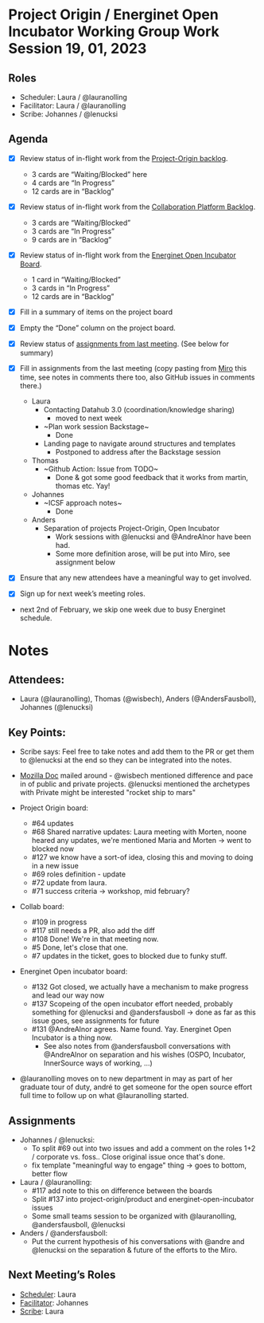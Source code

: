 # Project Origin / Energinet Open Incubator Working Group Work Session 19, 01, 2023

## Roles
- Scheduler: Laura / @lauranolling
- Facilitator: Laura / @lauranolling
- Scribe: Johannes / @lenucksi

## Agenda

- [x] Review status of in-flight work from the [Project-Origin backlog](https://github.com/orgs/project-origin/projects/6/views/1).
  - 3 cards are “Waiting/Blocked” here 
  - 4 cards are “In Progress” 
  - 12 cards are in “Backlog” 
- [x] Review status of in-flight work from the [Collaboration Platform Backlog](https://github.com/orgs/project-origin/projects/2/views/1).
  - 3 cards are “Waiting/Blocked”
  - 3 cards are “In Progress”
  - 9 cards are in “Backlog” 
- [x] Review status of in-flight work from the [Energinet Open Incubator Board](https://github.com/orgs/project-origin/projects/11/views/2).
  - 1 card in “Waiting/Blocked”
  - 3 cards in “In Progress” 
  - 12 cards are in “Backlog”
- [x] Fill in a summary of items on the project board
- [x] Empty the “Done” column on the project board.
- [x] Review status of [assignments from last meeting](https://miro.com/app/board/uXjVP3As-l8=/?moveToWidget=3458764542722156846&cot=14). (See below for summary)
- [x] Fill in assignments from the last meeting (copy pasting from [Miro](https://miro.com/app/board/uXjVP3As-l8=/?moveToWidget=3458764542722156846&cot=14) this time, see notes in comments there too, also GitHub issues in comments there.)
  - Laura
    - Contacting Datahub 3.0  (coordination/knowledge sharing)
      - moved to next week
    - ~Plan work session Backstage~
      - Done
    - Landing page to navigate around structures and templates
      - Postponed to address after the Backstage session
  - Thomas
    - ~Github Action: Issue from TODO~
      - Done & got some good feedback that it works from martin, thomas etc. Yay!
  - Johannes 
    - ~ICSF approach notes~
      - Done
  - Anders
    - Separation of projects Project-Origin, Open Incubator
      - Work sessions with @lenucksi and @AndreAlnor have been had.
      - Some more definition arose, will be put into Miro, see assignment below 

- [x] Ensure that any new attendees have a meaningful way to get involved.
- [x] Sign up for next week’s meeting roles.

- next 2nd of February, we skip one week due to busy Energinet schedule.

# Notes

## Attendees:
- Laura (@lauranolling), Thomas (@wisbech), Anders (@AndersFausboll), Johannes (@lenucksi)

## Key Points:
- Scribe says: Feel free to take notes and add them to the PR or get them to @lenucksi at the end so they can be integrated into the notes.
- [Mozilla Doc](https://opentechstrategies.com/archetypes-files/open-source-archetypes-v2-quick-ref.pdf) mailed around - @wisbech mentioned difference and pace in of public and private projects. @lenucksi mentioned the archetypes with Private might be interested "rocket ship to mars" 

- Project Origin board:
  - #64 updates
  - #68 Shared narrative updates: Laura meeting with Morten, noone heared any updates, we're mentioned Maria and Morten -> went to blocked now
  - #127 we know have a sort-of idea, closing this and moving to doing in a new issue
  - #69 roles definition - update
  - #72 update from laura.
  - #71 success criteria -> workshop, mid february?
 
- Collab board:
  - #109 in progress
  - #117 still needs a PR, also add the diff
  - #108 Done! We're in that meeting now.
  - #5 Done, let's close that one.
  - #7 updates in the ticket, goes to blocked due to funky stuff. 
 
- Energinet Open incubator board:
  - #132 Got closed, we actually have a mechanism to make progress and lead our way now
  - #137 Scopeing of the open incubator effort needed, probably something for @lenucksi and @andersfausboll -> done as far as this issue goes, see assignments for future
  - #131 @AndreAlnor agrees. Name found. Yay. Energinet Open Incubator is a thing now.
    - See also notes from @andersfausboll conversations with @AndreAlnor on separation and his wishes (OSPO, Incubator, InnerSource ways of working, ...)
 
 - @lauranolling moves on to new department in may as part of her graduate tour of duty, andré to get someone for the open source effort full time to follow up on what @lauranolling started. 
 
## Assignments
- Johannes / @lenucksi:
  - To split #69 out into two issues and add a comment on the roles 1+2 / corporate vs. foss.. Close original issue once that's done.
  - fix template "meaningful way to engage" thing -> goes to bottom, better flow
- Laura / @lauranolling:
  - #117 add note to this on difference between the boards
  - Split #137 into project-origin/product and energinet-open-incubator issues
  - Some small teams session to be organized with @lauranolling, @andersfausboll, @lenucksi 
- Anders / @andersfausboll:
  - Put the current hypothesis of his conversations with @andre and @lenucksi on the separation & future of the efforts to the Miro.

## Next Meeting’s Roles

- [Scheduler](Scheduler): Laura 
- [Facilitator](Facilitator): Johannes 
- [Scribe](Scribe): Laura

<!-- something tells me we need to fix the anchorlink style use here... -->
[project board Project-Origin]: https://github.com/orgs/project-origin/projects/6/views/2

[project board collaboration platform]: https://github.com/orgs/project-origin/projects/2/views/1
[project board Energinet Open Incubator]: https://github.com/orgs/project-origin/projects/11

[Scheduler]:meeting-docs/roles.md#scheduler
[Facilitator]:meeting-docs/roles.md#facilitator
[Scribe]:meeting-docs/roles.md#scribe
